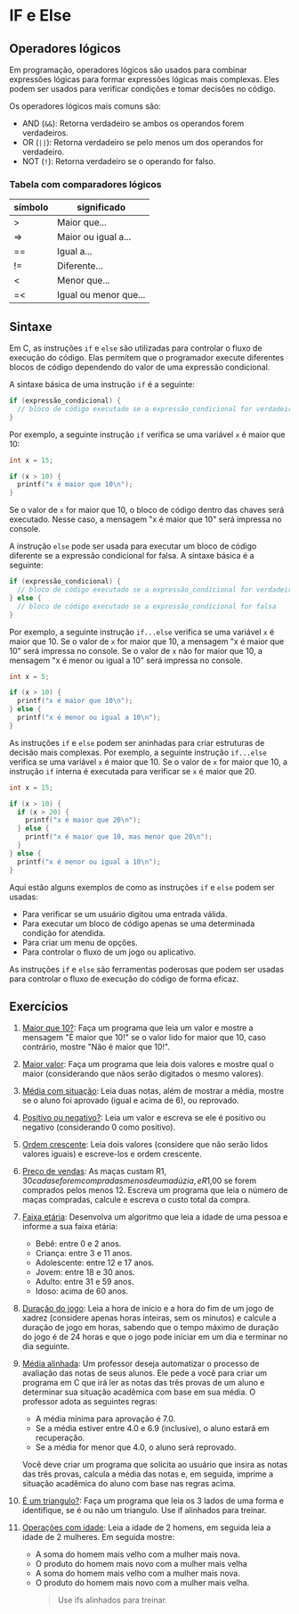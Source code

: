 # IF e Else

## Operadores lógicos

Em programação, operadores lógicos são usados para combinar expressões lógicas para formar expressões lógicas mais complexas. Eles podem ser usados para verificar condições e tomar decisões no código.

Os operadores lógicos mais comuns são:

- AND (`&&`): Retorna verdadeiro se ambos os operandos forem verdadeiros.
- OR (`||`): Retorna verdadeiro se pelo menos um dos operandos for verdadeiro.
- NOT (`!`): Retorna verdadeiro se o operando for falso.

### Tabela com comparadores lógicos

| símbolo | significado           |
| ------- | --------------------- |
| \>      | Maior que...          |
| =>      | Maior ou igual a...   |
| ==      | Igual a...            |
| !=      | Diferente...          |
| <       | Menor que...          |
| =<      | Igual ou menor que... |

## Sintaxe

Em C, as instruções `if` e `else` são utilizadas para controlar o fluxo de execução do código. Elas permitem que o programador execute diferentes blocos de código dependendo do valor de uma expressão condicional.

A sintaxe básica de uma instrução `if` é a seguinte:

```c
if (expressão_condicional) {
  // bloco de código executado se a expressão_condicional for verdadeira
}
```

Por exemplo, a seguinte instrução `if` verifica se uma variável `x` é maior que 10:

```c
int x = 15;

if (x > 10) {
  printf("x é maior que 10\n");
}
```

Se o valor de `x` for maior que 10, o bloco de código dentro das chaves será executado. Nesse caso, a mensagem "x é maior que 10" será impressa no console.

A instrução `else` pode ser usada para executar um bloco de código diferente se a expressão condicional for falsa. A sintaxe básica é a seguinte:

```c
if (expressão_condicional) {
  // bloco de código executado se a expressão_condicional for verdadeira
} else {
  // bloco de código executado se a expressão_condicional for falsa
}
```

Por exemplo, a seguinte instrução `if...else` verifica se uma variável `x` é maior que 10. Se o valor de `x` for maior que 10, a mensagem "x é maior que 10" será impressa no console. Se o valor de `x` não for maior que 10, a mensagem "x é menor ou igual a 10" será impressa no console.

```c
int x = 5;

if (x > 10) {
  printf("x é maior que 10\n");
} else {
  printf("x é menor ou igual a 10\n");
}
```

As instruções `if` e `else` podem ser aninhadas para criar estruturas de decisão mais complexas. Por exemplo, a seguinte instrução `if...else` verifica se uma variável `x` é maior que 10. Se o valor de `x` for maior que 10, a instrução `if` interna é executada para verificar se `x` é maior que 20.

```c
int x = 15;

if (x > 10) {
  if (x > 20) {
    printf("x é maior que 20\n");
  } else {
    printf("x é maior que 10, mas menor que 20\n");
  }
} else {
  printf("x é menor ou igual a 10\n");
}
```

Aqui estão alguns exemplos de como as instruções `if` e `else` podem ser usadas:

- Para verificar se um usuário digitou uma entrada válida.
- Para executar um bloco de código apenas se uma determinada condição for atendida.
- Para criar um menu de opções.
- Para controlar o fluxo de um jogo ou aplicativo.

As instruções `if` e `else` são ferramentas poderosas que podem ser usadas para controlar o fluxo de execução do código de forma eficaz.

## Exercícios

1. [Maior que 10?](https://github.com/andre-jnr/exercicios-c/blob/main/02%20-%20condicionais/If%20e%20else/01-maiorQue10.c): Faça um programa que leia um valor e mostre a mensagem "É maior que 10!" se o valor lido for maior que 10, caso contrário, mostre "Não é maior que 10!".

1. [Maior valor](https://github.com/andre-jnr/exercicios-c/blob/main/02%20-%20condicionais/If%20e%20else/02-maior.c): Faça um programa que leia dois valores e mostre qual o maior (considerando que nãos serão digitados o mesmo valores).

1. [Média com situação](https://github.com/andre-jnr/exercicios-c/blob/main/02%20-%20condicionais/If%20e%20else/03-media_com_situa%C3%A7%C3%A3o.c): Leia duas notas, além de mostrar a média, mostre se o aluno foi aprovado (igual e acima de 6), ou reprovado.

1. [Positivo ou negativo?](https://github.com/andre-jnr/exercicios-c/blob/main/02%20-%20condicionais/If%20e%20else/04-positivo_ou_negativo.c): Leia um valor e escreva se ele é positivo ou negativo (considerando 0 como positivo).

1. [Ordem crescente](https://github.com/andre-jnr/exercicios-c/blob/main/02%20-%20condicionais/If%20e%20else/05-ordem_crescente.c): Leia dois valores (considere que não serão lidos valores iguais) e escreve-los e ordem crescente.

1. [Preço de vendas](https://github.com/andre-jnr/exercicios-c/blob/main/02%20-%20condicionais/If%20e%20else/06-valor_ma%C3%A7a.c): As maças custam R$1,30 cada se forem compradas menos de uma dúzia, e R$1,00 se forem comprados pelos menos 12. Escreva um programa que leia o número de maças compradas, calcule e escreva o custo total da compra.

1. [Faixa etária](https://github.com/andre-jnr/exercicios-c/blob/main/02%20-%20condicionais/If%20e%20else/07-faixa-etaria.c): Desenvolva um algoritmo que leia a idade de uma pessoa e informe a sua faixa etária:

   - Bebê: entre 0 e 2 anos.
   - Criança: entre 3 e 11 anos.
   - Adolescente: entre 12 e 17 anos.
   - Jovem: entre 18 e 30 anos.
   - Adulto: entre 31 e 59 anos.
   - Idoso: acima de 60 anos.

1. [Duração do jogo](https://github.com/andre-jnr/exercicios-c/blob/main/02%20-%20condicionais/If%20e%20else/08-duracao_xadrez.c): Leia a hora de início e a hora do fim de um jogo de xadrez (considere apenas horas inteiras, sem os minutos) e calcule a duração de jogo em horas, sabendo que o tempo máximo de duração do jogo é de 24 horas e que o jogo pode iniciar em um dia e terminar no dia seguinte.

1. [Média alinhada](https://github.com/andre-jnr/exercicios-c/blob/main/02%20-%20condicionais/If%20e%20else/09-mediaAlinhada.c): Um professor deseja automatizar o processo de avaliação das notas de seus alunos. Ele pede a você para criar um programa em C que irá ler as notas das três provas de um aluno e determinar sua situação acadêmica com base em sua média. O professor adota as seguintes regras:

   - A média mínima para aprovação é 7.0.
   - Se a média estiver entre 4.0 e 6.9 (inclusive), o aluno estará em recuperação.
   - Se a média for menor que 4.0, o aluno será reprovado.

   Você deve criar um programa que solicita ao usuário que insira as notas das três provas, calcula a média das notas e, em seguida, imprime a situação acadêmica do aluno com base nas regras acima.

1. [É um triangulo?](https://github.com/andre-jnr/exercicios-c/blob/main/02%20-%20condicionais/If%20e%20else/10-triangulo.c): Faça um programa que leia os 3 lados de uma forma e identifique, se é ou não um triangulo. Use if alinhados para treinar.

1. [Operações com idade](https://github.com/andre-jnr/exercicios-c/blob/main/02%20-%20condicionais/If%20e%20else/11-operaceos_com_idades.c): Leia a idade de 2 homens, em seguida leia a idade de 2 mulheres. Em seguida mostre:

   - A soma do homem mais velho com a mulher mais nova.
   - O produto do homem mais novo com a mulher mais velha
   - A soma do homem mais velho com a mulher mais nova.
   - O produto do homem mais novo com a mulher mais velha.
     > Use ifs alinhados para treinar.

